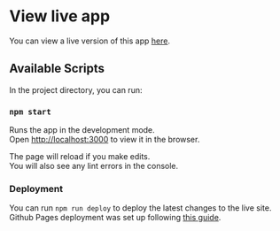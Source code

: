 # View live app

You can view a live version of this app [here](https://heidisgithub.github.io/hikingclub-admin/).

## Available Scripts

In the project directory, you can run:

### `npm start`

Runs the app in the development mode.\
Open [http://localhost:3000](http://localhost:3000) to view it in the browser.

The page will reload if you make edits.\
You will also see any lint errors in the console.

### Deployment

You can run `npm run deploy` to deploy the latest changes to the live site.
Github Pages deployment was set up following [this guide](https://chrisdevcode.hashnode.dev/github-pages-with-react).


